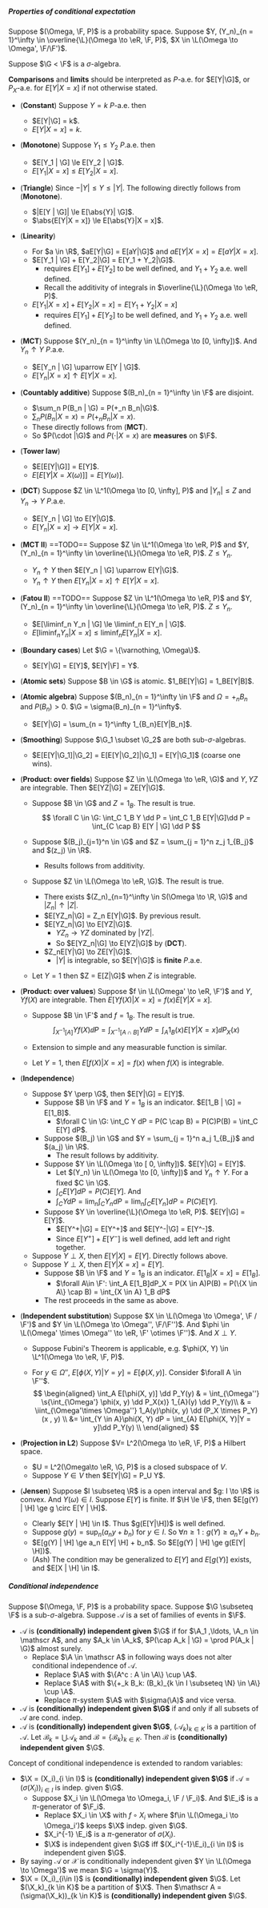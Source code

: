 ##### Properties of conditional expectation

Suppose $(\Omega, \F, P)$ is a probability space. Suppose $Y, (Y_n)_{n = 1}^\infty \in \overline{\L}(\Omega \to \eR, \F, P)$, $X \in \L(\Omega \to \Omega', \F/\F')$.

Suppose $\G < \F$ is a $\sigma$-algebra.

**Comparisons** and **limits** should be interpreted as $P$-a.e. for $E[Y|\G]$, or $P_X$-a.e. for $E[Y|X = x]$ if not otherwise stated.

- (**Constant**) Suppose $Y = k$ $P$-a.e. then

  - $E[Y|\G] = k$.
  - $E[Y|X = x] = k$.

- (**Monotone**) Suppose $Y_1 \le Y_2$ $P$.a.e. then

  - $E[Y_1 | \G] \le E[Y_2 | \G]$.
  - $E[Y_1|X = x] \le E[Y_2|X = x]$.

- (**Triangle**) Since $-|Y| \le Y \le |Y|$. The following directly follows from (**Monotone**).

  - $|E[Y | \G]| \le E[\abs{Y}| \G]$.
  - $\abs{E[Y|X = x]} \le E[\abs{Y}|X = x]$.

- (**Linearity**)

  - For $a \in \R$, $aE[Y|\G] = E[aY|\G]$ and $aE[Y|X=x] = E[aY|X=x]$.
  - $E[Y_1 | \G] + E[Y_2|\G] = E[Y_1 + Y_2|\G]$.
    - requires $E[Y_1] + E[Y_2]$ to be well defined, and $Y_1+Y_2$ a.e. well defined.
    - Recall the additivity of integrals in $\overline{\L}(\Omega \to \eR, P)$.
  - $E[Y_1|X = x] + E[Y_2 | X = x] = E[Y_1 + Y_2|X = x]$
    - requires $E[Y_1] + E[Y_2]$ to be well defined, and $Y_1 + Y_2$ a.e. well defined.

- (**MCT**) Suppose $(Y_n)_{n = 1}^\infty \in \L(\Omega \to [0, \infty])$. And $Y_n \uparrow Y$ $P$.a.e.

  - $E[Y_n | \G] \uparrow E[Y | \G]$.
  - $E[Y_n | X = x] \uparrow E[Y|X = x]$.

- (**Countably additive**) Suppose $(B_n)_{n = 1}^\infty \in \F$ are disjoint.

  - $\sum_n P(B_n | \G) = P(+_n B_n|\G)$.
  - $\sum_n P(B_n | X = x) = P(+_n B_n |X = x)$.
  - These directly follows from (**MCT**).
  - So $P(\cdot |\G)$ and $P(\cdot |X = x)$ are **measures** on $\F$.

- (**Tower law**)

  - $E[E[Y|\G]] = E[Y]$.
  - $E[E[Y|X = X(\omega)]] = E[Y(\omega)]$.

- (**DCT**) Suppose $Z \in \L^1(\Omega \to [0, \infty], P)$ and $|Y_n| \le Z$ and $Y_n \to Y$ $P$.a.e.

  - $E[Y_n | \G] \to E[Y|\G]$.
  - $E[Y_n | X = x] \to E[Y|X = x]$.

- (**MCT II**) ==TODO== Suppose $Z \in \L^1(\Omega \to \eR, P)$ and $Y, (Y_n)_{n = 1}^\infty \in \overline{\L}(\Omega \to \eR, P)$. $Z \le Y_n$.

  - $Y_n \uparrow Y$ then $E[Y_n | \G] \uparrow E[Y|\G]$.
  - $Y_n \uparrow Y$ then $E[Y_n | X = x] \uparrow E[Y | X = x]$.

- (**Fatou II**) ==TODO== Suppose $Z \in \L^1(\Omega \to \eR, P)$ and $Y, (Y_n)_{n = 1}^\infty \in \overline{\L}(\Omega \to \eR, P)$. $Z \le Y_n$.

  - $E[\liminf_n Y_n | \G] \le \liminf_n E[Y_n | \G]$.
  - $E[\liminf_n Y_n | X = x] \le \liminf_n E[Y_n | X = x]$.

- (**Boundary cases**) Let $\G = \{\varnothing, \Omega\}$.

  - $E[Y|\G] = E[Y]$, $E[Y|\F] = Y$.

- (**Atomic sets**) Suppose $B \in \G$ is atomic. $1_BE[Y|\G] = 1_BE[Y|B]$.

- (**Atomic algebra**) Suppose $(B_n)_{n = 1}^\infty \in \F$ and $\Omega = +_n B_n$ and $P(B_n) > 0$. $\G = \sigma(B_n)_{n = 1}^\infty$.

  - $E[Y|\G] = \sum_{n = 1}^\infty 1_{B_n}E[Y|B_n]$.

- (**Smoothing**) Suppose $\G_1 \subset \G_2$ are both sub-$\sigma$-algebras.

  - $E[E[Y|\G_1]|\G_2] = E[E[Y|\G_2]|\G_1] = E[Y|\G_1]$ (coarse one wins).

- (**Product: over fields**) Suppose $Z \in \L(\Omega \to \eR, \G)$ and $Y, YZ$ are integrable. Then $E[YZ|\G] = ZE[Y|\G]$.

  - Suppose $B \in \G$ and $Z = 1_B$. The result is true.
    $$
    \forall C \in \G: \int_C 1_B Y \dd P = \int_C 1_B E[Y|\G]\dd P = \int_{C \cap B} E[Y | \G] \dd P
    $$

  - Suppose $(B_j)_{j=1}^n \in \G$ and $Z = \sum_{j = 1}^n z_j 1_{B_j}$ and $(z_j) \in \R$.

    - Results follows from additivity.

  - Suppose $Z \in \L(\Omega \to \eR, \G)$. The result is true.

    - There exists $(Z_n)_{n=1}^\infty \in S(\Omega \to \R, \G)$ and $|Z_n| \uparrow |Z|$.
    - $E[YZ_n|\G] = Z_n E[Y|\G]$. By previous result.
    - $E[YZ_n|\G] \to E[YZ|\G]$.
      - $YZ_n \to YZ$ dominated by $|YZ|$.
      - So $E[YZ_n|\G] \to E[YZ|\G]$ by (**DCT**).
    - $Z_nE[Y|\G] \to ZE[Y|\G]$.
      - $|Y|$ is integrable, so $E[Y|\G]$ is **finite** $P$.a.e.

  - Let $Y = 1$ then $Z = E[Z|\G]$ when $Z$ is integrable.

- (**Product: over values**) Suppose $f \in \L(\Omega' \to \eR, \F')$ and $Y, Yf(X)$ are integrable. Then $E[Yf(X)|X = x] = f(x)E[Y|X = x]$.

  - Suppose $B \in \F'$ and $f = 1_B$. The result is true.
    $$
    \int_{X^{-1}[A]} Y f(X) \dd P = \int_{X^{-1}[A \cap B]} Y \dd P = \int_{A} 1_B(x) E[Y|X=x]\dd P_X(x)
    $$

  - Extension to simple and any measurable function is similar.

  - Let $Y = 1$, then $E[f(X)|X = x] = f(x)$ when $f(X)$ is integrable.

- (**Independence**)

  - Suppose $Y \perp \G$, then $E[Y|\G] = E[Y]$.
    - Suppose $B \in \F$ and $Y = 1_B$ is an indicator. $E[1_B | \G] = E[1_B]$.
      - $\forall C \in \G: \int_C Y dP = P(C \cap B) = P(C)P(B) = \int_C E[Y] dP$.
    - Suppose $(B_j) \in \G$ and $Y = \sum_{j = 1}^n a_j 1_{B_j}$ and $(a_j) \in \R$.
      - The result follows by additivity.
    - Suppose $Y \in \L(\Omega \to [ 0, \infty])$. $E[Y|\G] = E[Y]$.
      - Let $(Y_n) \in \L(\Omega \to [0, \infty])$ and $Y_n \uparrow Y$. For a fixed $C \in \G$.
      - $\int_C E[Y] dP = P(C) E[Y]$. And
      - $\int_C Y dP = \lim_n \int_C Y_n dP = \lim_n \int_C E[Y_n] dP = P(C)E[Y]$.
    - Suppose $Y \in \overline{\L}(\Omega \to \eR, P)$. $E[Y|\G] = E[Y]$.
      - $E[Y^+|\G] = E[Y^+]$ and $E[Y^-|\G] = E[Y^-]$.
      - Since $E[Y^+] + E[Y^-]$ is well defined, add left and right together.
  - Suppose $Y \perp X$, then $E[Y|X] = E[Y]$. Directly follows above.
  - Suppose $Y \perp X$, then $E[Y|X = x] = E[Y]$.
    - Suppose $B \in \F$ and $Y = 1_B$ is an indicator. $E[1_B|X= x] = E[1_B]$.
      - $\forall A\in \F': \int_A E[1_B]dP_X = P(X \in A)P(B) = P(\{X \in A\} \cap B) = \int_{X \in A} 1_B dP$
    - The rest proceeds in the same as above.

- (**Independent substitution**) Suppose $X \in \L(\Omega \to \Omega', \F / \F')$ and $Y \in \L(\Omega \to \Omega'', \F/\F'')$. And $\phi \in \L(\Omega' \times \Omega'' \to \eR, \F' \otimes \F'')$. And $X \perp Y$.

  - Suppose Fubini's Theorem is applicable, e.g. $\phi(X, Y) \in \L^1(\Omega \to \eR, \F, P)$.

  - For $y \in \Omega''$, $E[\phi(X, Y)|Y = y] = E[\phi(X, y)]$. Consider $\forall A \in \F''$.
    $$
    \begin{aligned}
    \int_A E[\phi(X, y)] \dd P_Y(y) 
    & = \int_{\Omega''} \s{\int_{\Omega'} \phi(x, y) \dd P_X(x)} 1_{A}(y) \dd P_Y(y)\\
    & = \iint_{\Omega'\times \Omega''} 1_A(y)\phi(x, y) \dd (P_X \times P_Y)(x , y)
    \\
    &= \int_{Y \in A}\phi(X, Y) dP = \int_{A} E[\phi(X, Y)|Y = y]\dd P_Y(y)
    \\
    \end{aligned}
    $$

- (**Projection in L2**) Suppose $V= L^2(\Omega \to \eR, \F, P)$ a Hilbert space.

  - $U = L^2(\Omega\to \eR, \G, P)$ is a closed subspace of $V$.
  - Suppose $Y \in V$ then $E[Y|\G] = P_U Y$.

- (**Jensen**) Suppose $I \subseteq \R$ is a open interval and $g: I \to \R$ is convex. And $Y(\omega) \in I$. Suppose $E[Y]$ is finite. If $\H \le \F$, then $E[g(Y) | \H] \ge g \circ E[Y | \H]$.

  - Clearly $E[Y | \H] \in I$. Thus $g(E[Y|\H])$ is well defined.
  - Suppose $g(y) = \sup_n (a_n y + b_n)$ for $y \in I$. So $\forall n \ge 1: g(Y) \ge a_n Y + b_n$.
  - $E[g(Y) | \H] \ge a_n  E[Y| \H] + b_n$. So $E[g(Y) | \H] \ge g(E[Y| \H])$.
  - (Ash) The condition may be generalized to $E[Y]$ and $E[g(Y)]$ exists, and $E[X | \H] \in I$.

##### Conditional independence

Suppose $(\Omega, \F, P)$ is a probability space. Suppose $\G \subseteq \F$ is a sub-$\sigma$-algebra. Suppose $\mathscr A$ is a set of families of events in $\F$.

- $\mathscr A$ is **(conditionally) independent given** $\G$ if for $\A_1 ,\ldots, \A_n \in \mathscr A$, and any $A_k \in \A_k$, $P(\cap A_k | \G) = \prod P(A_k | \G)$ almost surely.
  - Replace $\A \in \mathscr A$ in following ways does not alter conditional independence of $\mathscr A$.
    - Replace $\A$ with $\{A^c : A \in \A\} \cup \A$.
    - Replace $\A$ with $\{+_k B_k: (B_k)_{k \in I \subseteq \N} \in \A\} \cup \A$.
    - Replace $\pi$-system $\A$ with $\sigma(\A)$ and vice versa.
- $\mathscr A$ is **(conditionally) independent given $\G$** if and only if all subsets of $\mathscr A$ are cond. indep.
- $\mathscr A$ is **(conditionally) independent given $\G$**, $(\mathscr A_k)_{k \in K}$ is a partition of $\mathscr A$. Let $\mathcal B_k = \bigcup \mathscr A_k$ and $\mathscr B = \{\mathcal B_k\}_{k \in K}$. Then $\mathscr B$ is **(conditionally) independent given** $\G$.

Concept of conditional independence is extended to random variables:

- $\X = (X_i)_{i \in I}$ is **(conditionally) independent given $\G$** if $\mathscr A = (\sigma(X_i))_{i \in I}$ is indep. given $\G$.
  - Suppose $X_i \in \L(\Omega \to \Omega_i, \F / \F_i)$. And $\E_i$ is a $\pi$-generator of $\F_i$.
    - Replace $X_i \in \X$ with $f \circ X_i$ where $f\in \L(\Omega_i \to \Omega_i')$ keeps $\X$ indep. given $\G$.
    - $X_i^{-1} \E_i$ is a $\pi$-generator of $\sigma(X_i)$.
    - $\X$ is independent given $\G$ iff $(X_i^{-1}\E_i)_{i \in I}$ is independent given $\G$.
- By saying $\mathscr A$ or $\mathcal X$ is conditionally independent given $Y \in \L(\Omega \to \Omega')$ we mean $\G = \sigma(Y)$.
- $\X = (X_i)_{i\in I}$ is **(conditionally) independent given** $\G$. Let $(\X_k)_{k \in K}$ be a partition of $\X$. Then $\mathscr A = (\sigma(\X_k))_{k \in K}$ is **(conditionally) independent given** $\G$.

